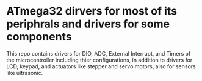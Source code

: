 # ATmega32 dirvers for most of its periphrals and drivers for some components
This repo contains drivers for DIO, ADC, External Interrupt, and Timers of the microcontroller including thier configurations, in addition to drivers for LCD, keypad, and actuators like stepper and servo motors, also for sensors like ultrasonic.
